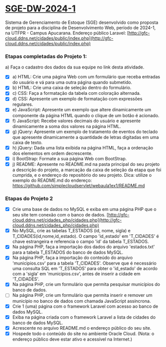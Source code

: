 # [SGE-DW-2024-1](https://github.com/Gabriel-FC-Comp/SGE-DW-2024-1)
Sistema de Gerenciamento de Estoque (SGE) desenvolvido como proposta de projeto para a disciplina de Desenvolvimento Web, período de 2024-1, na UTFPR - Campus Apucarana.
Endereço público Laravel: [http://gfc-cloud.ddns.net/cidades/public/index.php](http://gfc-cloud.ddns.net/cidades/public/index.php)

### Etapas completadas do Projeto 1:
a) Faça o cadastro dos dados da sua equipe no link desta atividade.
- [X] a) HTML: Crie uma página Web com um formulário que receba entradas do usuário e vá para uma outra página quando submetido.
- [X] b) HTML: Crie uma caixa de seleção dentro do formulário.
- [X] c) CSS: Faça a formatação da tabela com coloração alternada.
- [X] d) CSS: Apresente um exemplo de formatação com expressões regulares.
- [X] e) JavaScript: Apresente um exemplo que altere dinamicamente um componente da página HTML quando o clique de um botão é acionado.
- [X] f) JavaScript: Recebe valores decimais do usuário e apresente dinamicamente a soma dos valores na página HTML.
- [X] g) jQuery: Apresente um exemplo de tratamento de eventos do teclado que apresente dinamicamente a quantidade de letras digitadas em uma caixa de texto.
- [X] h) jQuery: Dada uma lista exibida na página HTML, faça a ordenação dos elementos em ordem decrescente.
- [X] i) BootStrap: Formate a sua página Web com BootStrap.
- [X] j) README: Apresente no README.md na pasta principal do seu projeto a descrição do projeto, a marcação da caixa de seleção da etapa que foi cumprida, e o endereço do repositório do seu projeto. Dica: utilize o exemplo do README.md do endereço: https://github.com/simplecloudservlet/webaula1ex1/README.md

### Etapas do Projeto 2

- [X] Crie uma base de dados no MySQL e exiba em uma página PHP que o seu site tem conexão com o banco de dados. [http://gfc-cloud.ddns.net/cidades_php/cidades.php](http://gfc-cloud.ddns.net/cidades_php/cidades.php)
- [X] No MySQL, crie as tabelas T_ESTADOS (id, nome, sigla) e T_CIDADES(id,nome,id_estado). O campo 'id_estado' em 'T_CIDADES' é chave estrangeira e referencia o campo 'id' da tabela T_ESTADOS.
- [X] Na página PHP, faça a importação dos dados do arquivo 'estados.txt' para a tabela T_ESTADOS do banco de dados MySQL.
- [X] Na página PHP, faça a importação do conteúdo do arquivo 'municipios.csv' para a tabela 'T_CIDADES'. Observe que é necessário uma consulta SQL em 'T_ESTADOS' para obter o 'id_estado' de acordo com a 'sigla' em 'municipios.csv', antes de inserir a cidade em 'T_CIDADES'.
- [X] Na página PHP, crie um formulário que permita pesquisar municípios do banco de dados.
- [ ] Na página PHP, crie um formulário que permita inserir e remover um município no banco de dados com chamada JavaScript assíncrona.
- [X] Crie 1 (uma) página com o framework Laravel com acesso ao banco de dados MySQL.
- [X] Exiba na página criada com o framework Laravel a lista de cidades do banco de dados MySQL.
- [X] Acrescente no arquivo README.md o endereço público do seu site.
- [X] Hospede todo o conteúdo do site no ambiente Oracle Cloud. (Nota: o endereço público deve estar ativo e acessível na Internet.)
